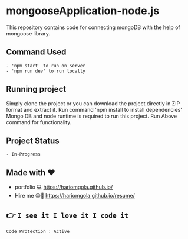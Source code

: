 # mongooseApplication-node.js
This repository contains code for connecting mongoDB with the help of mongoose library.

## Command Used
    - 'npm start' to run on Server
    - 'npm run dev' to run locally

## Running project
Simply clone the project or you can download the project directly in ZIP format and extract it.
Run command 'npm install to install dependencies'
Mongo DB and node runtime is required to run this project.
Run Above command for functionality.

## Project Status
    - In-Progress

## Made with :heart:
 - portfolio :computer: https://hariomgola.github.io/
 - Hire me :heart_eyes::yellow_heart: https://hariomgola.github.io/resume/

## :point_right: `I see it I love it I code it`

```
Code Protection : Active
```
